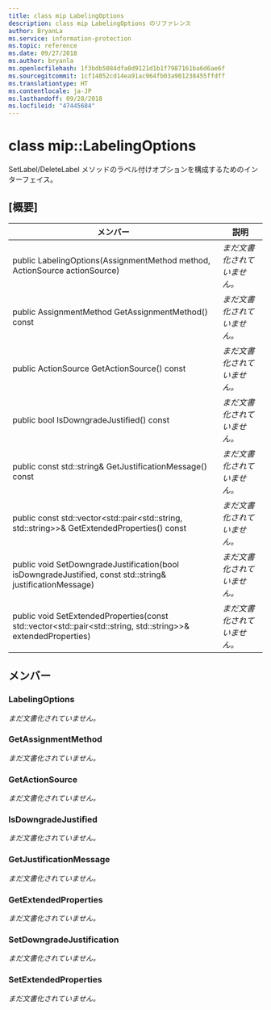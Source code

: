 ```yaml
---
title: class mip LabelingOptions
description: class mip LabelingOptions のリファレンス
author: BryanLa
ms.service: information-protection
ms.topic: reference
ms.date: 09/27/2018
ms.author: bryanla
ms.openlocfilehash: 1f3bdb5084dfa0d9121d1b1f7987161ba6d6ae6f
ms.sourcegitcommit: 1cf14852cd14ea91ac964fb03a901238455ffdff
ms.translationtype: HT
ms.contentlocale: ja-JP
ms.lasthandoff: 09/28/2018
ms.locfileid: "47445684"
---
```

# <a name="class-miplabelingoptions"></a>class mip::LabelingOptions 
SetLabel/DeleteLabel メソッドのラベル付けオプションを構成するためのインターフェイス。
  
## <a name="summary"></a>[概要]
 メンバー                        | 説明                                
--------------------------------|---------------------------------------------
 public LabelingOptions(AssignmentMethod method, ActionSource actionSource)  | _まだ文書化されていません。_
 public AssignmentMethod GetAssignmentMethod() const  | _まだ文書化されていません。_
 public ActionSource GetActionSource() const  | _まだ文書化されていません。_
 public bool IsDowngradeJustified() const  | _まだ文書化されていません。_
 public const std::string& GetJustificationMessage() const  | _まだ文書化されていません。_
public const std::vector<std::pair<std::string, std::string>>& GetExtendedProperties() const  | _まだ文書化されていません。_
 public void SetDowngradeJustification(bool isDowngradeJustified, const std::string& justificationMessage)  | _まだ文書化されていません。_
public void SetExtendedProperties(const std::vector<std::pair<std::string, std::string>>& extendedProperties)  | _まだ文書化されていません。_
  
## <a name="members"></a>メンバー
  
### <a name="labelingoptions"></a>LabelingOptions
_まだ文書化されていません。_

  
### <a name="getassignmentmethod"></a>GetAssignmentMethod
_まだ文書化されていません。_

  
### <a name="getactionsource"></a>GetActionSource
_まだ文書化されていません。_

  
### <a name="isdowngradejustified"></a>IsDowngradeJustified
_まだ文書化されていません。_

  
### <a name="getjustificationmessage"></a>GetJustificationMessage
_まだ文書化されていません。_

  
### <a name="getextendedproperties"></a>GetExtendedProperties
_まだ文書化されていません。_

  
### <a name="setdowngradejustification"></a>SetDowngradeJustification
_まだ文書化されていません。_

  
### <a name="setextendedproperties"></a>SetExtendedProperties
_まだ文書化されていません。_
